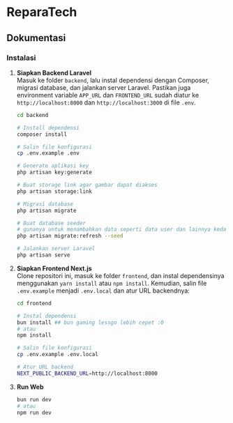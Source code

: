 # ReparaTech

## Dokumentasi

### Instalasi

1. **Siapkan Backend Laravel**  
   Masuk ke folder `backend`, lalu instal dependensi dengan Composer, migrasi database, dan jalankan server Laravel. Pastikan juga environment variable `APP_URL` dan `FRONTEND_URL` sudah diatur ke `http://localhost:8000` dan `http://localhost:3000` di file `.env`.

   ```bash
   cd backend

   # Install dependensi
   composer install

   # Salin file konfigurasi
   cp .env.example .env

   # Generate aplikasi key
   php artisan key:generate

   # Buat storage link agar gambar dapat diakses
   php artisan storage:link

   # Migrasi database
   php artisan migrate

   # Buat database seeder
   # gunanya untuk menambahkan data seperti data user dan lainnya kedalam database
   php artisan migrate:refresh --seed

   # Jalankan server Laravel
   php artisan serve
   ```

2. **Siapkan Frontend Next.js**  
   Clone repositori ini, masuk ke folder `frontend`, dan instal dependensinya menggunakan `yarn install` atau `npm install`. Kemudian, salin file `.env.example` menjadi `.env.local` dan atur URL backendnya:

   ```bash
   cd frontend

   # Instal dependensi
   bun install ## bun gaming lessgo lebih cepet :0
   # atau
   npm install

   # Salin file konfigurasi
   cp .env.example .env.local

   # Atur URL backend
   NEXT_PUBLIC_BACKEND_URL=http://localhost:8000
   ```

3. **Run Web**  

   ```bash
   bun run dev
   # atau 
   npm run dev
   
